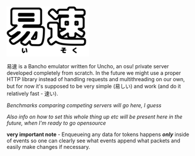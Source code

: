![](logo.png)

易速 is a Bancho emulator written for Uncho, an osu! private server developed completely from scratch. In the future we might use a proper HTTP library instead of handling requests and multithreading on our own, but for now it's supposed to be very simple (易しい) and work (and do it relatively fast - 速い).

*Benchmarks comparing competing servers will go here, I guess*

*Also info on how to set this whole thing up etc will be present here in the future, when I'm ready to go opensource*

**very important note** - Enqueueing any data for tokens happens ***only*** inside of events so one can clearly see what events append what packets and easily make changes if necessary.